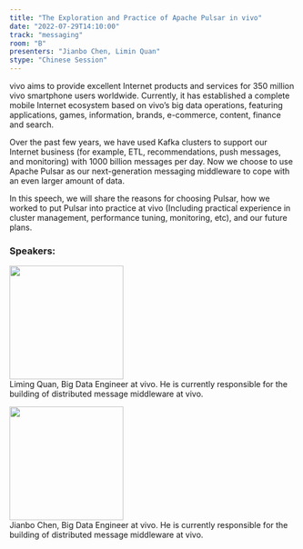```yaml
---
title: "The Exploration and Practice of Apache Pulsar in vivo"
date: "2022-07-29T14:10:00"
track: "messaging"
room: "B"
presenters: "Jianbo Chen, Limin Quan"
stype: "Chinese Session"
---
```

vivo aims to provide excellent Internet products and services for 350 million vivo smartphone users worldwide. Currently, it has established a complete mobile Internet ecosystem based on vivo’s big data operations, featuring applications, games, information, brands, e-commerce, content, finance and search.

Over the past few years, we have used Kafka clusters to support our Internet business (for example, ETL, recommendations, push messages, and monitoring) with 1000 billion messages per day. Now we choose to use Apache Pulsar as our next-generation messaging middleware to cope with an even larger amount of data.

In this speech, we will share the reasons for choosing Pulsar, how we worked to put Pulsar into practice at vivo (Including practical experience in cluster management, performance tuning, monitoring, etc), and our future plans.
 ### Speakers: 
 <img src="images/speaker/1209.png" width="200" /><br>Liming Quan, Big Data Engineer at vivo. He is currently responsible for the building of distributed message middleware at vivo.

 <img src="images/speaker/1209_2.png" width="200" /><br>Jianbo Chen, Big Data Engineer at vivo. He is currently responsible for the building of distributed message middleware at vivo.

 
